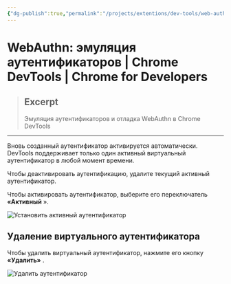```yaml
---
{"dg-publish":true,"permalink":"/projects/extentions/dev-tools/web-authn/"}
---
```



# WebAuthn: эмуляция аутентификаторов  |  Chrome DevTools  |  Chrome for Developers

> ## Excerpt
> Эмуляция аутентификаторов и отладка WebAuthn в Chrome DevTools

---

Вновь созданный аутентификатор активируется автоматически. DevTools поддерживает только один активный виртуальный аутентификатор в любой момент времени.

Чтобы деактивировать аутентификацию, удалите текущий активный аутентификатор.

Чтобы активировать аутентификатор, выберите его переключатель **«Активный** ».

![Установить активный аутентификатор](https://developer.chrome.com/static/docs/devtools/webauthn/image/set-active-authenticator-678d8cbd9fdcd.png?hl=ru)

## Удаление виртуального аутентификатора

Чтобы удалить виртуальный аутентификатор, нажмите его кнопку **«Удалить»** .

![Удалить аутентификатор](https://developer.chrome.com/static/docs/devtools/webauthn/image/remove-authenticator-c30d855c11e5e.png?hl=ru) 